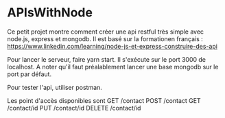 # APIsWithNode

Ce petit projet montre comment créer une api restful très simple avec node.js, express et mongodb.
Il est basé sur la formationen français : 
https://www.linkedin.com/learning/node-js-et-express-construire-des-api

Pour lancer le serveur, faire yarn start. Il s'exécute sur le port 3000 de localhost.
A noter qu'il faut préalablement lancer une base mongodb sur le port par défaut.

Pour tester l'api, utiliser postman.

Les point d'accès disponibles sont 
GET /contact
POST /contact
GET /contact/id
PUT /contact/id
DELETE /contact/id
